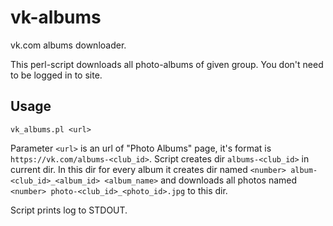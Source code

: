 # vk-albums
vk.com albums downloader.

This perl-script downloads all photo-albums of given group.
You don't need to be logged in to site.

## Usage

```
vk_albums.pl <url>
```
Parameter `<url>` is an url of "Photo Albums" page, it's format is `https://vk.com/albums-<club_id>`.
Script creates dir `albums-<club_id>` in current dir.
In this dir for every album it creates dir named `<number> album-<club_id>_<album_id> <album_name>` and
downloads all photos named `<number> photo-<club_id>_<photo_id>.jpg` to this dir.

Script prints log to STDOUT.
